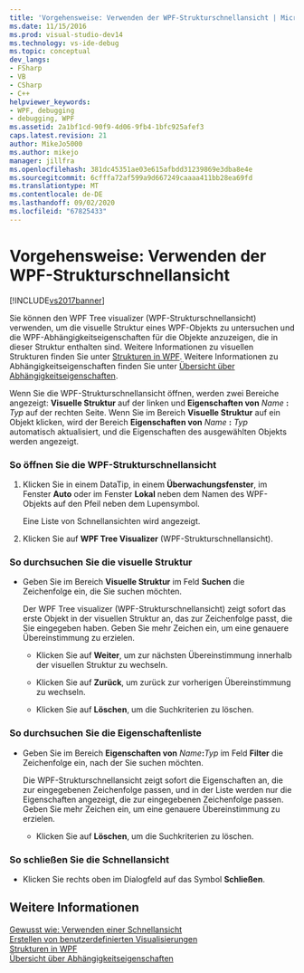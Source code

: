 ```yaml
---
title: 'Vorgehensweise: Verwenden der WPF-Strukturschnellansicht | Microsoft-Dokumentation'
ms.date: 11/15/2016
ms.prod: visual-studio-dev14
ms.technology: vs-ide-debug
ms.topic: conceptual
dev_langs:
- FSharp
- VB
- CSharp
- C++
helpviewer_keywords:
- WPF, debugging
- debugging, WPF
ms.assetid: 2a1bf1cd-90f9-4d06-9fb4-1bfc925afef3
caps.latest.revision: 21
author: MikeJo5000
ms.author: mikejo
manager: jillfra
ms.openlocfilehash: 381dc45351ae03e615afbdd31239869e3dba8e4e
ms.sourcegitcommit: 6cfffa72af599a9d667249caaaa411bb28ea69fd
ms.translationtype: MT
ms.contentlocale: de-DE
ms.lasthandoff: 09/02/2020
ms.locfileid: "67825433"
---
```

# <a name="how-to-use-the-wpf-tree-visualizer"></a>Vorgehensweise: Verwenden der WPF-Strukturschnellansicht
[!INCLUDE[vs2017banner](../includes/vs2017banner.md)]

Sie können den WPF Tree visualizer (WPF-Strukturschnellansicht) verwenden, um die visuelle Struktur eines WPF-Objekts zu untersuchen und die WPF-Abhängigkeitseigenschaften für die Objekte anzuzeigen, die in dieser Struktur enthalten sind. Weitere Informationen zu visuellen Strukturen finden Sie unter [Strukturen in WPF](https://msdn.microsoft.com/library/e83f25e5-d66b-4fc7-92d2-50130c9a6649). Weitere Informationen zu Abhängigkeitseigenschaften finden Sie unter [Übersicht über Abhängigkeitseigenschaften](https://msdn.microsoft.com/library/d119d00c-3afb-48d6-87a0-c4da4f83dee5).  
  
 Wenn Sie die WPF-Strukturschnellansicht öffnen, werden zwei Bereiche angezeigt: **Visuelle Struktur** auf der linken und **Eigenschaften von** _Name_ **:** _Typ_ auf der rechten Seite. Wenn Sie im Bereich **Visuelle Struktur** auf ein Objekt klicken, wird der Bereich **Eigenschaften von** _Name_ **:** _Typ_ automatisch aktualisiert, und die Eigenschaften des ausgewählten Objekts werden angezeigt.  
  
### <a name="to-open-the-wpf-tree-visualizer"></a>So öffnen Sie die WPF-Strukturschnellansicht  
  
1. Klicken Sie in einem DataTip, in einem **Überwachungsfenster**, im Fenster **Auto** oder im Fenster **Lokal** neben dem Namen des WPF-Objekts auf den Pfeil neben dem Lupensymbol.  
  
     Eine Liste von Schnellansichten wird angezeigt.  
  
2. Klicken Sie auf **WPF Tree Visualizer** (WPF-Strukturschnellansicht).  
  
### <a name="to-search-the-visual-tree"></a>So durchsuchen Sie die visuelle Struktur  
  
- Geben Sie im Bereich **Visuelle Struktur** im Feld **Suchen** die Zeichenfolge ein, die Sie suchen möchten.  
  
  Der WPF Tree visualizer (WPF-Strukturschnellansicht) zeigt sofort das erste Objekt in der visuellen Struktur an, das zur Zeichenfolge passt, die Sie eingegeben haben. Geben Sie mehr Zeichen ein, um eine genauere Übereinstimmung zu erzielen.  

  - Klicken Sie auf **Weiter**, um zur nächsten Übereinstimmung innerhalb der visuellen Struktur zu wechseln.  

  - Klicken Sie auf **Zurück**, um zurück zur vorherigen Übereinstimmung zu wechseln.  

  - Klicken Sie auf **Löschen**, um die Suchkriterien zu löschen.  

### <a name="to-search-the-properties-list"></a>So durchsuchen Sie die Eigenschaftenliste  
  
- Geben Sie im Bereich **Eigenschaften von** _Name_**:**_Typ_ im Feld **Filter** die Zeichenfolge ein, nach der Sie suchen möchten.  
  
  Die WPF-Strukturschnellansicht zeigt sofort die Eigenschaften an, die zur eingegebenen Zeichenfolge passen, und in der Liste werden nur die Eigenschaften angezeigt, die zur eingegebenen Zeichenfolge passen. Geben Sie mehr Zeichen ein, um eine genauere Übereinstimmung zu erzielen.  

  - Klicken Sie auf **Löschen**, um die Suchkriterien zu löschen.  
  
### <a name="to-close-the-visualizer"></a>So schließen Sie die Schnellansicht  
  
- Klicken Sie rechts oben im Dialogfeld auf das Symbol **Schließen**.  
  
## <a name="see-also"></a>Weitere Informationen  
 [Gewusst wie: Verwenden einer Schnellansicht](../misc/how-to-use-a-visualizer.md)   
 [Erstellen von benutzerdefinierten Visualisierungen](../debugger/create-custom-visualizers-of-data.md)   
 [Strukturen in WPF](https://msdn.microsoft.com/library/e83f25e5-d66b-4fc7-92d2-50130c9a6649)   
 [Übersicht über Abhängigkeitseigenschaften](https://msdn.microsoft.com/library/d119d00c-3afb-48d6-87a0-c4da4f83dee5)
